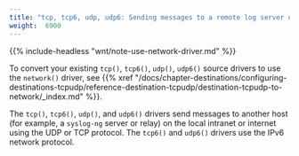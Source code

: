 ```yaml
---
title: "tcp, tcp6, udp, udp6: Sending messages to a remote log server using the legacy BSD-syslog protocol (tcp(), udp() drivers)"
weight:  6900
---
```

<!-- DISCLAIMER: This file is based on the syslog-ng Open Source Edition documentation https://github.com/balabit/syslog-ng-ose-guides/commit/2f4a52ee61d1ea9ad27cb4f3168b95408fddfdf2 and is used under the terms of The syslog-ng Open Source Edition Documentation License. The file has been modified by Axoflow. -->

{{% include-headless "wnt/note-use-network-driver.md" %}}

To convert your existing `tcp()`, `tcp6()`, `udp()`, `udp6()` source drivers to use the `network()` driver, see {{% xref "/docs/chapter-destinations/configuring-destinations-tcpudp/reference-destination-tcpudp/destination-tcpudp-to-network/_index.md" %}}.

The `tcp()`, `tcp6()`, `udp()`, and `udp6()` drivers send messages to another host (for example, a `syslog-ng` server or relay) on the local intranet or internet using the UDP or TCP protocol. The `tcp6()` and `udp6()` drivers use the IPv6 network protocol.
